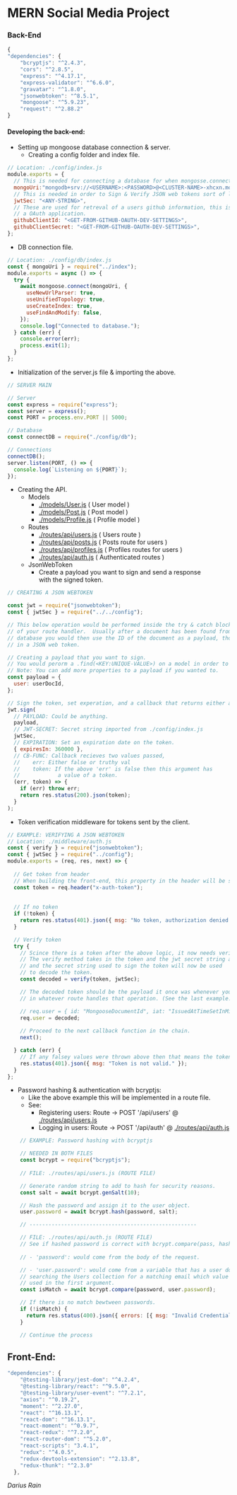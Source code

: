 # MERN Social Media Project

### Back-End

```javascript
{
"dependencies": {
    "bcryptjs": "^2.4.3",
    "cors": "^2.8.5",
    "express": "^4.17.1",
    "express-validator": "^6.6.0",
    "gravatar": "^1.8.0",
    "jsonwebtoken": "^8.5.1",
    "mongoose": "^5.9.23",
    "request": "^2.88.2"
}
```

#### Developing the back-end:

- Setting up mongoose database connection & server.
  - Creating a config folder and index file.

```javascript
// Location: ./config/index.js
module.exports = {
  // This is needed for connecting a database for when mongosse.connect() needs to use it & apply a connection.
  mongoUri:"mongodb+srv://<USERNAME>:<PASSWORD>@<CLUSTER-NAME>-xhcxn.mongodb.net/<APP-NAME>?retryWrites=true",
  // This is needed in order to Sign & Verify JSON web tokens sort of like a password but more like a private key.
  jwtSec: "<ANY-STRING>",
  // These are used for retreval of a users github information, this is obtained by going to your Github and creating
  // a OAuth application.
  githubClientId: "<GET-FROM-GITHUB-OAUTH-DEV-SETTINGS>",
  githubClientSecret: "<GET-FROM-GITHUB-OAUTH-DEV-SETTINGS>",
};
```

- DB connection file.

```javascript
// Location: ./config/db/index.js
const { mongoUri } = require("../index");
module.exports = async () => {
  try {
    await mongoose.connect(mongoUri, {
      useNewUrlParser: true,
      useUnifiedTopology: true,
      useCreateIndex: true,
      useFindAndModify: false,
    });
    console.log("Connected to database.");
  } catch (err) {
    console.error(err);
    process.exit(1);
  }
};
```

- Initialization of the server.js file & importing the above.

```javascript
// SERVER MAIN

// Server
const express = require("express");
const server = express();
const PORT = process.env.PORT || 5000;

// Database
const connectDB = require("./config/db");

// Connections
connectDB();
server.listen(PORT, () => {
  console.log(`Listening on ${PORT}`);
});
```

- Creating the API.
  - Models
    - [./models/User.js](https://github.com/DariusRain/Pluto/blob/master/models/User.js) ( User model )
    - [./models/Post.js](https://github.com/DariusRain/Pluto/blob/master/models/Post.js) ( Post model )
    - [./models/Profile.js](https://github.com/DariusRain/Pluto/blob/master/models/Profile.js) ( Profile model )
  - Routes
    - [./routes/api/users.js](https://github.com/DariusRain/Pluto/blob/master/routes/api/users.js) ( Users route )
    - [./routes/api/posts.js](https://github.com/DariusRain/Pluto/blob/master/routes/api/posts.js) ( Posts route for users )
    - [./routes/api/profiles.js](https://github.com/DariusRain/Pluto/blob/master/routes/api/profiles.js) ( Profiles routes for users )
    - [./routes/api/auth.js](https://github.com/DariusRain/Pluto/blob/master/routes/api/auth.js) ( Authenticated routes )
  - JsonWebToken
    - Create a payload you want to sign and send a response <br />
      with the signed token.

```javascript
// CREATING A JSON WEBTOKEN

const jwt = require("jsonwebtoken");
const { jwtSec } = require("../../config");

// This below operation would be performed inside the try & catch block
// of your route handler.  Usually after a document has been found from the 
// database you would then use the ID of the document as a payload, though you can store more
// in a JSON web token.

// Creating a payload that you want to sign.
// You would perorm a .find(<KEY:UNIQUE-VALUE>) on a model in order to get 'userDocId'.
// Note: You can add more properties to a payload if you wanted to.
const payload = {
  user: userDocId,
};

// Sign the token, set experation, and a callback that returns either an error or the token.
jwt.sign(
  // PAYLOAD: Could be anything.
  payload,
  // JWT-SECRET: Secret string imported from ./config/index.js
  jwtSec,
  // EXPIRATION: Set an expiration date on the token.
  { expiresIn: 360000 },
  // CB-FUNC: Callback recieves two values passed,
  //    err: Either false or truthy val
  //    token: If the above 'err' is false then this argument has
  //            a value of a token.
  (err, token) => {
    if (err) throw err;
    return res.status(200).json(token);
  }
);
```

- Token verification middleware for tokens sent by the client.

```javascript    
// EXAMPLE: VERIFYING A JSON WEBTOKEN
// Location: ./middleware/auth.js
const { verify } = require("jsonwebtoken");
const { jwtSec } = require("../config");
module.exports = (req, res, next) => {
  
  // Get token from header 
  // When building the front-end, this property in the header will be set using axios.
  const token = req.header("x-auth-token"); 
  
  
  // If no token
  if (!token) {
    return res.status(401).json({ msg: "No token, authorization denied." });
  }

  // Verify token
  try {
    // Scince there is a token after the above logic, it now needs verified.
    // The verify method takes in the token and the jwt secret string as arguemnts.
    // and the secret string used to sign the token will now be used
    // to decode the token.
    const decoded = verify(token, jwtSec);

    // The decoded token should be the payload it once was whenever you signed the token
    // in whatever route handles that operation. (See the last example.)

    // req.user = { id: "MongooseDocumentId", iat: "IssuedAtTimeSetInMiliseconds." }
    req.user = decoded;
    
    // Proceed to the next callback function in the chain.
    next();

  } catch (err) {
    // If any falsey values were thrown above then that means the token was not valid.
    res.status(401).json({ msg: "Token is not valid." });
  }
};
```
- Password hashing & authentication with bcryptjs:
    - Like the above example this will be implemented in a route file.
    - See:
        - Registering users: Route -> POST '/api/users' @ [./routes/api/users.js](https://github.com/DariusRain/Pluto/blob/master/routes/api/users.js)
        - Logging in users: Route -> POST '/api/auth' @ [./routes/api/auth.js](https://github.com/DariusRain/Pluto/blob/master/routes/api/auth.js)

```javascript
    // EXAMPLE: Password hashing with bcryptjs

    // NEEDED IN BOTH FILES
    const bcrypt = require("bcryptjs");
    
    // FILE: ./routes/api/users.js (ROUTE FILE)

    // Generate random string to add to hash for security reasons.
    const salt = await bcrypt.genSalt(10);

    // Hash the password and assign it to the user object.
    user.password = await bcrypt.hash(password, salt);

    // -----------------------------------------------------

    // FILE: ./routes/api/auth.js (ROUTE FILE)
    // See if hashed password is correct with bcrypt.compare(pass, hashedPass)
    
    // - 'password': would come from the body of the request.

    // - 'user.password': would come from a variable that has a user document as the value after
    // searching the Users collection for a matching email which value is from body of the request along with the password
    // used in the first argument.
    const isMatch = await bcrypt.compare(password, user.password);

    // If there is no match bewtween passwords.
    if (!isMatch) {
      return res.status(400).json({ errors: [{ msg: "Invalid Credentials" }] });
    }

    // Continue the process
```

## Front-End:

```javascript
"dependencies": {
    "@testing-library/jest-dom": "^4.2.4",
    "@testing-library/react": "^9.5.0",
    "@testing-library/user-event": "^7.2.1",
    "axios": "^0.19.2",
    "moment": "^2.27.0",
    "react": "^16.13.1",
    "react-dom": "^16.13.1",
    "react-moment": "^0.9.7",
    "react-redux": "^7.2.0",
    "react-router-dom": "^5.2.0",
    "react-scripts": "3.4.1",
    "redux": "^4.0.5",
    "redux-devtools-extension": "^2.13.8",
    "redux-thunk": "^2.3.0"
  },
```

_Darius Rain_
